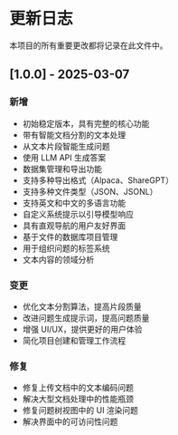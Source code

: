 
# 更新日志

本项目的所有重要更改都将记录在此文件中。

## [1.0.0] - 2025-03-07

### 新增
- 初始稳定版本，具有完整的核心功能
- 带有智能文档分割的文本处理
- 从文本片段智能生成问题
- 使用 LLM API 生成答案
- 数据集管理和导出功能
- 支持多种导出格式（Alpaca、ShareGPT）
- 支持多种文件类型（JSON、JSONL）
- 支持英文和中文的多语言功能
- 自定义系统提示以引导模型响应
- 具有直观导航的用户友好界面
- 基于文件的数据库项目管理
- 用于组织问题的标签系统
- 文本内容的领域分析

### 变更
- 优化文本分割算法，提高片段质量
- 改进问题生成提示词，提高问题质量
- 增强 UI/UX，提供更好的用户体验
- 简化项目创建和管理工作流程

### 修复
- 修复上传文档中的文本编码问题
- 解决大型文档处理中的性能瓶颈
- 修复问题树视图中的 UI 渲染问题
- 解决界面中的可访问性问题
